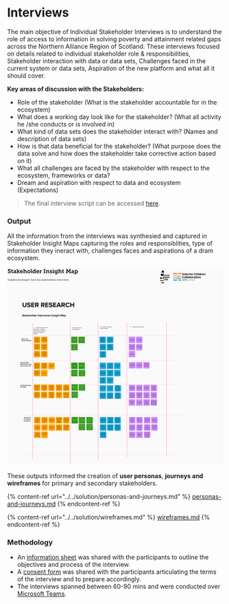 # Interviews

The main objective of Individual Stakeholder Interviews is to understand the role of access to information in solving poverty and attainment related gaps across the Northern Alliance Region of Scotland. These interviews focused on details related to individual stakeholder role & responsibilities, Stakeholder interaction with data or data sets, Challenges faced in the current system or data sets, Aspiration of the new platform and what all it should cover.

**Key areas of discussion with the Stakeholders:**

* Role of the stakeholder (What is the stakeholder accountable for in the ecosystem)
* What does a working day look like for the stakeholder? (What all activity he /she conducts or is involved in)
* What kind of data sets does the stakeholder interact with? (Names and description of data sets)
* How is that data beneficial for the stakeholder? (What purpose does the data solve and how does the stakeholder take corrective action based on it)
* What all challenges are faced by the stakeholder with respect to the ecosystem, frameworks or data?
* Dream and aspiration with respect to data and ecosystem (Expectations)

> The final interview script can be accessed [here](https://github.com/The-Data-for-Children-Collaborative/noral-user-research/blob/main/03-stakeholder-interviews/interview-script.md).

### Output

All the information from the interviews was synthesied and captured in Stakeholder Insight Maps capturing the roles and responsiblities, type of information they ineract with, challenges faces and aspirations of a dram ecosystem.

![](../../.gitbook/assets/user-insights.png)

These outputs informed the creation of **user personas**, **journeys **and** wireframes** for primary and secondary stakeholders.

{% content-ref url="../../solution/personas-and-journeys.md" %}
[personas-and-journeys.md](../../solution/personas-and-journeys.md)
{% endcontent-ref %}

{% content-ref url="../../solution/wireframes.md" %}
[wireframes.md](../../solution/wireframes.md)
{% endcontent-ref %}

### Methodology

* An [information sheet](https://github.com/The-Data-for-Children-Collaborative/noral-user-research/blob/main/research/03-stakeholder-interviews/Participant%20Information%20Sheet%20-%20NORAL%20Project.pdf) was shared with the participants to outline the objectives and process of the interview.
* A [consent form](https://github.com/The-Data-for-Children-Collaborative/noral-user-research/blob/main/research/03-stakeholder-interviews/Participant%20Consent%20Form%20-%20NORAL%20Project.pdf) was shared with the participants articulating the terms of the interview and to prepare accordingly.
* The interviews spanned between 60-90 mins and were conducted over [Microsoft Teams](https://teams.microsoft.com).
